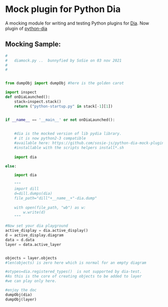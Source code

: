 # Mock plugin for Python Dia 
A mocking module for writing and testing Python plugins for [Dia](https://wiki.gnome.org/action/show/Apps/Dia).
Now plugin of [python-dia](https://sosie-js.github.io/python-dia/)

## Mocking Sample: ##

```python
#
#   diamock.py ..  bunnyfied by SoSie on 03 nov 2021
#
# 


from dumpObj import dumpObj #here is the golden carot

import inspect
def onDiaLaunched():
    stack=inspect.stack()
    return ("python-startup.py" in stack[-1][1])


if __name__ == '__main__' or not onDiaLaunched():
    
    
    #dia is the mocked version of lib pydia library.
    # it is now python2-3 compatible
    #available here: https://github.com/sosie-js/python-dia-mock-plugin
    #installable with the scripts helpers install*.sh
    
    import dia 

else:

    import dia

    """
    import dill
    d=dill.dumps(dia)
    file_path="dill"+__name__+"-dia.dump"
      
    with open(file_path, "wb") as w:
        w.write(d)
    """

#Now set your dia playground
active_display = dia.active_display()
d = active_display.diagram
data = d.data
layer = data.active_layer


objects = layer.objects
#len(objects) is zero here which is normal for an empty diagram

#otypes=dia.registered_types()  is not supported by dia-test.
#As this is the core of creating objects to be added to layer
#we can play only here.

#enjoy the doc
dumpObj(dia)
dumpObj(layer)
```

